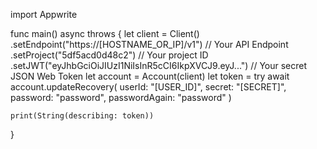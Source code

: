 import Appwrite

func main() async throws {
let client = Client()
.setEndpoint("https://[HOSTNAME_OR_IP]/v1") // Your API Endpoint
.setProject("5df5acd0d48c2") // Your project ID
.setJWT("eyJhbGciOiJIUzI1NiIsInR5cCI6IkpXVCJ9.eyJ...") // Your secret JSON Web Token
let account = Account(client)
let token = try await account.updateRecovery(
userId: "[USER_ID]",
secret: "[SECRET]",
password: "password",
passwordAgain: "password"
)

    print(String(describing: token))

}
